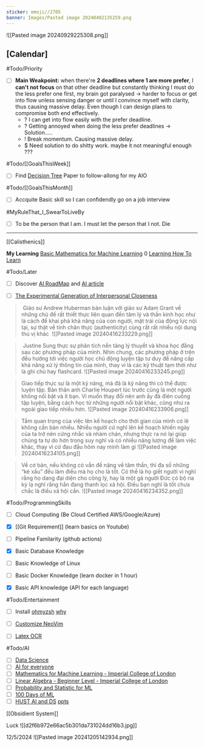 ```yaml
---
sticker: emoji//2705
banner: Images/Pasted image 20240402135259.png
---
```

![[Pasted image 20240929225308.png]]
## [Calendar]
#Todo/Priority  
- [ ] **Main Weakpoint:** when there're **2 deadlines where 1 are more prefer**, I **can't not focus** on that other deadline but constantly thinking I must do the less prefer one first, my brain got paralysed -> harder to focus or get into flow unless sensing danger or until I convince myself with clarity, thus causing massive delay. Even though I can design plans to compromise both end effectively.
	- ? I can get into flow easily with the prefer deadline.
	- ? Getting annoyed when doing the less prefer deadlines -> Solution..... 
	+ ! Break momentum. Causing massive delay. 
	+ $ Need solution to do shitty work. maybe it not meaningful enough ???


#Todo/[[GoalsThisWeek]]
- [ ] Find [Decision Tree](https://www.youtube.com/watch?v=pR-Of1ua6Dc&t=752s) Paper to follow-allong for my AIO


#Todo/[[GoalsThisMonth]]
- [ ] Accquite Basic skill so I can confidendly go on a job interview 


#MyRuleThat_I_SwearToLiveBy
- [ ] To be the person that I am. I must let the person that I not. Die


****

[[Calisthenics]]

**My Learning**
[Basic Mathematics for Machine Learning](https://youtube.com/playlist?list=PLRDl2inPrWQW1QSWhBU0ki-jq_uElkh2a&si=5yZfL9HV8MwYqB8N) 0
[Learning How To Learn](https://www.coursera.org/learn/learning-how-to-learn/home/welcome)

#Todo/Later
- [ ] Discover [AI RoadMap](https://i.am.ai/roadmap/#note) and [AI article](https://www.codewithharry.com/blogpost/complete-ml-roadmap-for-beginners/)
- [ ] [The Experimental Generation of Interpersonal Closeness](https://youtu.be/RHhkd2B87Q8?si=231T3weZYQz0WGlH)


>  Giáo sư Andrew Huberman bàn luận với giáo sư Adam Grant về những chủ đề rất thiết thực liên quan đến tâm lý và thần kinh học như là cách để khai phá khả năng của con người, mặt trái của động lực nội tại, sự thật về tính chân thực (authenticity) cùng rất rất nhiều nội dung thú vị khác
>  ![[Pasted image 20240416233229.png]]


>  Justine Sung thực sự phân tích nền tảng lý thuyết và khoa học đằng sau các phương pháp của mình. Nhin chung, các phương pháp ở trên đều hướng tới việc người học chủ động luyện tập tư duy để nâng cấp khả năng xử lý thông tin của mình, thay vì là các kỹ thuật tạm thời như là ghi chú hay flashcard.
> ![[Pasted image 20240416233245.png]]


> Giao tiếp thực sự là một kỹ năng, mà đã là kỹ năng thì có thể được luyện tập. Bản thân anh Charlie Houpert lúc trước cũng là một người không nổi bật và ít bạn. Vì muốn thay đổi nên anh ấy đã điên cuồng tập luyện, bằng cách học từ những người nổi bật khác, cũng như ra ngoài giao tiếp nhiều hơn.
![[Pasted image 20240416233906.png]]


> Tầm quan trọng của việc lên kế hoạch cho thời gian của mình có lẽ không cần bàn nhiều. Nhiều người cứ nghĩ lên kế hoạch khiến ngày của ta trở nên cứng nhắc và nhàm chán, nhưng thực ra nó lại giúp chúng ta tự do hơn trong suy nghĩ và có nhiều năng lượng để làm việc khác, thay vì cứ đau đầu hôm nay mình làm gì
![[Pasted image 20240416234105.png]]


> Về cơ bản, nếu không có vấn đề nặng về tâm thần, thì đa số những “kẻ xấu” đều làm điều mà họ cho là tốt. Có thể là họ giết người vì nghĩ rằng họ dang đại diện cho công lý, hay là một gã người Đức có bộ ria kỳ lạ nghĩ rằng hắn đang thanh lọc xã hội.
> Điều bạn nghĩ là tốt chưa chắc là điều xã hội cần.
![[Pasted image 20240416234352.png]]


#Todo/ProgrammingSkills
- [ ] Cloud Computing (Be Cloud Certified AWS/Google/Azure)
- [x] [[Git Requirement]] (learn basics on Youtube)
- [ ] Pipeline Familarity (github actions) 
- [x] Basic Database Knowledge  
- [ ] Basic Knowledge of Linux 
- [ ] Basic Docker Knowledge (learn docker in 1 hour)
- [x] Basic API knowledge  (API for each language)


#Todo/Entertainment
- [ ] Install [ohmyzsh](https://github.com/ohmyzsh/ohmyzsh)
	[why](https://ivanaugustobd.medium.com/your-terminal-can-be-much-much-more-productive-5256424658e8) 
- [ ] [Customize NeoVim](https://youtu.be/fFHlfbKVi30?si=sOr-n_o1gUcHHC5j)
- [ ] [Latex OCR](https://github.com/lukas-blecher/LaTeX-OCR)


#Todo/AI
- [ ] [Data Science](https://www.facebook.com/groups/dsmlvietnam/permalink/347976844649110/)
- [ ] [AI for everyone](https://www.coursera.org/learn/ai-for-everyone?trk_ref=articleProductCard)
- [ ] [Mathematics for Machine Learning - Imperial College of London](https://www.coursera.org/specializations/mathematics-machine-learning?myLearningTab=IN_PROGRESS)
- [ ] [Linear Algebra - Beginner Level - Imperial College of London](https://www.coursera.org/learn/linear-algebra-machine-learning) 
- [ ] [Probability and Statistic for ML](https://www.facebook.com/groups/dsmlvietnam/permalink/335898699190258/)
- [ ] [100 Days of ML](https://github.com/Avik-Jain/100-Days-Of-ML-Code)
- [ ] [HUST AI and DS](https://users.soict.hust.edu.vn/khoattq/ml-dm-course/)
	[ppts](https://drive.google.com/drive/folders/1wjiUmi5EjnzQ-umVUZJDhibCtSonI-5a)

[[Obsidient System]]

 

Luck 
![[d2f6b972e66ac5b301da731024dd16b3.jpg]]

12/5/2024
![[Pasted image 20241205142934.png]]


